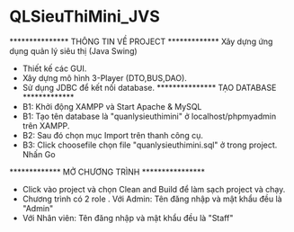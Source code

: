 # QLSieuThiMini_JVS
*************** THÔNG TIN VỀ PROJECT *************
Xây dựng ứng dụng quản lý siêu thị (Java Swing)
- Thiết kế các GUI.
- Xây dựng mô hình 3-Player (DTO,BUS,DAO).
- Sử dụng JDBC để kết nối database.
*************** TẠO DATABASE *************
- B1: Khởi động XAMPP và Start Apache & MySQL
- B1: Tạo tên database là "quanlysieuthimini" ở localhost/phpmyadmin trên XAMPP.
- B2: Sau đó chọn mục Import trên thanh công cụ.
- B3: Click choosefile chọn file "quanlysieuthimini.sql" ở trong project. Nhấn Go

************* MỞ CHƯƠNG TRÌNH ****************
- Click vào project và chọn Clean and Build để làm sạch project và chạy.
- Chương trình có 2 role
. Với Admin: Tên đăng nhập và mật khẩu đều là "Admin"
- Với Nhân viên: Tên đăng nhập và mật khẩu đều là "Staff"
